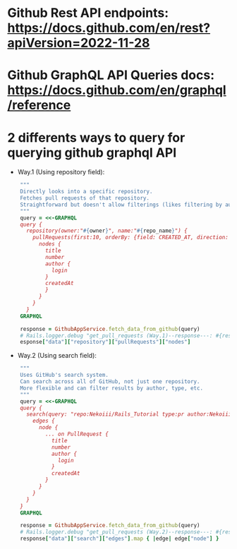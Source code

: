 # Github Rest API endpoints: https://docs.github.com/en/rest?apiVersion=2022-11-28

# Github GraphQL API Queries docs: https://docs.github.com/en/graphql/reference

# 2 differents ways to query for querying github graphql API

- Way.1 (Using repository field):

```ruby
    """
    Directly looks into a specific repository.
    Fetches pull requests of that repository.
    Straightforward but doesn't allow filterings (likes filtering by author).
    """
    query = <<-GRAPHQL
    query {
      repository(owner:"#{owner}", name:"#{repo_name}") {
        pullRequests(first:10, orderBy: {field: CREATED_AT, direction: DESC}) {
          nodes {
            title
            number
            author {
              login
            }
            createdAt
            }
          }
        }
      }
    GRAPHQL

    response = GithubAppService.fetch_data_from_github(query)
    # Rails.logger.debug "get_pull_requests (Way.1)--response---: #{response}"
    esponse["data"]["repository"]["pullRequests"]["nodes"]
```

- Way.2 (Using search field):

```ruby
    """
    Uses GitHub's search system.
    Can search across all of GitHub, not just one repository.
    More flexible and can filter results by author, type, etc.
    """
    query = <<-GRAPHQL
    query {
      search(query: "repo:Nekoiii/Rails_Tutorial type:pr author:Nekoiii2", type: ISSUE, first: 100) {
        edges {
          node {
            ... on PullRequest {
              title
              number
              author {
                login
              }
              createdAt
            }
          }
        }
      }
    }
    GRAPHQL

    response = GithubAppService.fetch_data_from_github(query)
    # Rails.logger.debug "get_pull_requests (Way.2)--response---: #{response}"
    response["data"]["search"]["edges"].map { |edge| edge["node"] }
```
